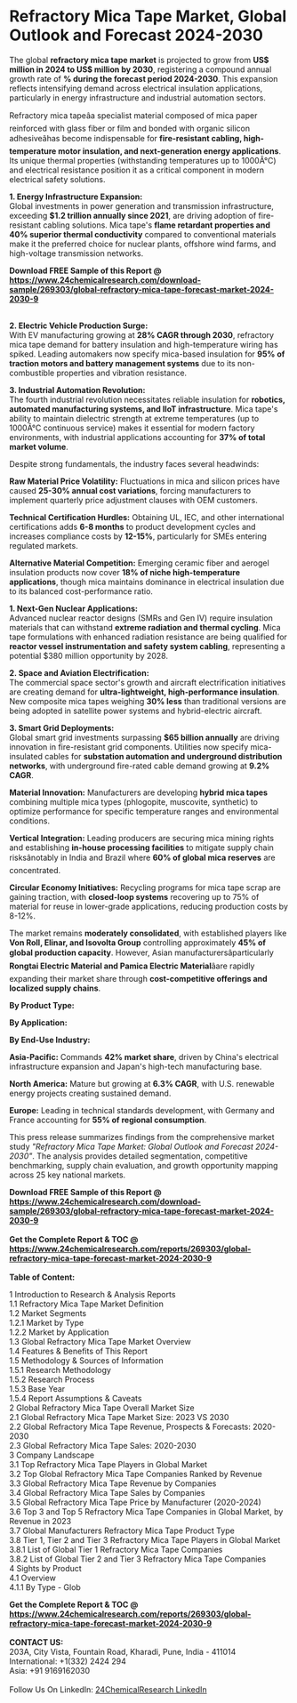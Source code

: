 <h1>Refractory Mica Tape Market, Global Outlook and Forecast 2024-2030</h1><p>The global <strong>refractory mica tape market</strong> is projected to grow from <strong>US$ million in 2024 to US$ million by 2030</strong>, registering a compound annual growth rate of <strong>% during the forecast period 2024-2030</strong>. This expansion reflects intensifying demand across electrical insulation applications, particularly in energy infrastructure and industrial automation sectors.</p><p>Refractory mica tapeâa specialist material composed of mica paper reinforced with glass fiber or film and bonded with organic silicon adhesiveâhas become indispensable for <strong>fire-resistant cabling, high-temperature motor insulation, and next-generation energy applications</strong>. Its unique thermal properties (withstanding temperatures up to 1000Â°C) and electrical resistance position it as a critical component in modern electrical safety solutions.</p><p><strong>1. Energy Infrastructure Expansion:</strong><br>
Global investments in power generation and transmission infrastructure, exceeding <strong>$1.2 trillion annually since 2021</strong>, are driving adoption of fire-resistant cabling solutions. Mica tape's <strong>flame retardant properties and 40% superior thermal conductivity</strong> compared to conventional materials make it the preferred choice for nuclear plants, offshore wind farms, and high-voltage transmission networks.</p><div><b>Download FREE Sample of this Report @ 
            <a href="https://www.24chemicalresearch.com/download-sample/269303/global-refractory-mica-tape-forecast-market-2024-2030-9">
            https://www.24chemicalresearch.com/download-sample/269303/global-refractory-mica-tape-forecast-market-2024-2030-9</a></b></div><br><p><strong>2. Electric Vehicle Production Surge:</strong><br>
With EV manufacturing growing at <strong>28% CAGR through 2030</strong>, refractory mica tape demand for battery insulation and high-temperature wiring has spiked. Leading automakers now specify mica-based insulation for <strong>95% of traction motors and battery management systems</strong> due to its non-combustible properties and vibration resistance.</p><p><strong>3. Industrial Automation Revolution:</strong><br>
The fourth industrial revolution necessitates reliable insulation for <strong>robotics, automated manufacturing systems, and IIoT infrastructure</strong>. Mica tape's ability to maintain dielectric strength at extreme temperatures (up to 1000Â°C continuous service) makes it essential for modern factory environments, with industrial applications accounting for <strong>37% of total market volume</strong>.</p><p>Despite strong fundamentals, the industry faces several headwinds:</p><p><strong>Raw Material Price Volatility:</strong> Fluctuations in mica and silicon prices have caused <strong>25-30% annual cost variations</strong>, forcing manufacturers to implement quarterly price adjustment clauses with OEM customers.</p><p><strong>Technical Certification Hurdles:</strong> Obtaining UL, IEC, and other international certifications adds <strong>6-8 months</strong> to product development cycles and increases compliance costs by <strong>12-15%</strong>, particularly for SMEs entering regulated markets.</p><p><strong>Alternative Material Competition:</strong> Emerging ceramic fiber and aerogel insulation products now cover <strong>18% of niche high-temperature applications</strong>, though mica maintains dominance in electrical insulation due to its balanced cost-performance ratio.</p><p><strong>1. Next-Gen Nuclear Applications:</strong><br>
Advanced nuclear reactor designs (SMRs and Gen IV) require insulation materials that can withstand <strong>extreme radiation and thermal cycling</strong>. Mica tape formulations with enhanced radiation resistance are being qualified for <strong>reactor vessel instrumentation and safety system cabling</strong>, representing a potential $380 million opportunity by 2028.</p><p><strong>2. Space and Aviation Electrification:</strong><br>
The commercial space sector's growth and aircraft electrification initiatives are creating demand for <strong>ultra-lightweight, high-performance insulation</strong>. New composite mica tapes weighing <strong>30% less</strong> than traditional versions are being adopted in satellite power systems and hybrid-electric aircraft.</p><p><strong>3. Smart Grid Deployments:</strong><br>
Global smart grid investments surpassing <strong>$65 billion annually</strong> are driving innovation in fire-resistant grid components. Utilities now specify mica-insulated cables for <strong>substation automation and underground distribution networks</strong>, with underground fire-rated cable demand growing at <strong>9.2% CAGR</strong>.</p><p><strong>Material Innovation:</strong> Manufacturers are developing <strong>hybrid mica tapes</strong> combining multiple mica types (phlogopite, muscovite, synthetic) to optimize performance for specific temperature ranges and environmental conditions.</p><p><strong>Vertical Integration:</strong> Leading producers are securing mica mining rights and establishing <strong>in-house processing facilities</strong> to mitigate supply chain risksânotably in India and Brazil where <strong>60% of global mica reserves</strong> are concentrated.</p><p><strong>Circular Economy Initiatives:</strong> Recycling programs for mica tape scrap are gaining traction, with <strong>closed-loop systems</strong> recovering up to 75% of material for reuse in lower-grade applications, reducing production costs by 8-12%.</p><p>The market remains <strong>moderately consolidated</strong>, with established players like <strong>Von Roll, Elinar, and Isovolta Group</strong> controlling approximately <strong>45% of global production capacity</strong>. However, Asian manufacturersâparticularly <strong>Rongtai Electric Material and Pamica Electric Material</strong>âare rapidly expanding their market share through <strong>cost-competitive offerings and localized supply chains</strong>.</p><p><strong>By Product Type:</strong></p><p><strong>By Application:</strong></p><p><strong>By End-Use Industry:</strong></p><p><strong>Asia-Pacific:</strong> Commands <strong>42% market share</strong>, driven by China's electrical infrastructure expansion and Japan's high-tech manufacturing base.</p><p><strong>North America:</strong> Mature but growing at <strong>6.3% CAGR</strong>, with U.S. renewable energy projects creating sustained demand.</p><p><strong>Europe:</strong> Leading in technical standards development, with Germany and France accounting for <strong>55% of regional consumption</strong>.</p><p>This press release summarizes findings from the comprehensive market study <em>"Refractory Mica Tape Market: Global Outlook and Forecast 2024-2030"</em>. The analysis provides detailed segmentation, competitive benchmarking, supply chain evaluation, and growth opportunity mapping across 25 key national markets.</p><div><b>Download FREE Sample of this Report @ 
            <a href="https://www.24chemicalresearch.com/download-sample/269303/global-refractory-mica-tape-forecast-market-2024-2030-9">
            https://www.24chemicalresearch.com/download-sample/269303/global-refractory-mica-tape-forecast-market-2024-2030-9</a></b></div><br><div><b>Get the Complete Report & TOC @ 
            <a href="https://www.24chemicalresearch.com/reports/269303/global-refractory-mica-tape-forecast-market-2024-2030-9">
            https://www.24chemicalresearch.com/reports/269303/global-refractory-mica-tape-forecast-market-2024-2030-9</a></b></div><br>
            <b>Table of Content:</b><p>1 Introduction to Research & Analysis Reports<br />
    1.1 Refractory Mica Tape Market Definition<br />
    1.2 Market Segments<br />
        1.2.1 Market by Type<br />
        1.2.2 Market by Application<br />
    1.3 Global Refractory Mica Tape Market Overview<br />
    1.4 Features & Benefits of This Report<br />
    1.5 Methodology & Sources of Information<br />
        1.5.1 Research Methodology<br />
        1.5.2 Research Process<br />
        1.5.3 Base Year<br />
        1.5.4 Report Assumptions & Caveats<br />
2 Global Refractory Mica Tape Overall Market Size<br />
    2.1 Global Refractory Mica Tape Market Size: 2023 VS 2030<br />
    2.2 Global Refractory Mica Tape Revenue, Prospects & Forecasts: 2020-2030<br />
    2.3 Global Refractory Mica Tape Sales: 2020-2030<br />
3 Company Landscape<br />
    3.1 Top Refractory Mica Tape Players in Global Market<br />
    3.2 Top Global Refractory Mica Tape Companies Ranked by Revenue<br />
    3.3 Global Refractory Mica Tape Revenue by Companies<br />
    3.4 Global Refractory Mica Tape Sales by Companies<br />
    3.5 Global Refractory Mica Tape Price by Manufacturer (2020-2024)<br />
    3.6 Top 3 and Top 5 Refractory Mica Tape Companies in Global Market, by Revenue in 2023<br />
    3.7 Global Manufacturers Refractory Mica Tape Product Type<br />
    3.8 Tier 1, Tier 2 and Tier 3 Refractory Mica Tape Players in Global Market<br />
        3.8.1 List of Global Tier 1 Refractory Mica Tape Companies<br />
        3.8.2 List of Global Tier 2 and Tier 3 Refractory Mica Tape Companies<br />
4 Sights by Product<br />
    4.1 Overview<br />
        4.1.1 By Type - Glob</p><div><b>Get the Complete Report & TOC @ 
            <a href="https://www.24chemicalresearch.com/reports/269303/global-refractory-mica-tape-forecast-market-2024-2030-9">
            https://www.24chemicalresearch.com/reports/269303/global-refractory-mica-tape-forecast-market-2024-2030-9</a></b></div><br><b>CONTACT US:</b><br>
            203A, City Vista, Fountain Road, Kharadi, Pune, India - 411014<br>
            International: +1(332) 2424 294<br>
            Asia: +91 9169162030 <br><br>
            Follow Us On LinkedIn: <a href="https://www.linkedin.com/company/24chemicalresearch/">24ChemicalResearch LinkedIn</a>